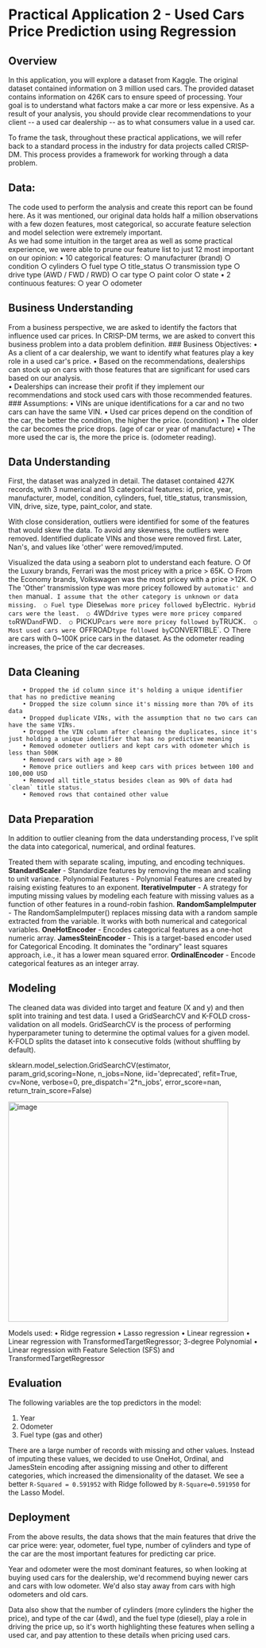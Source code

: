 # Practical Application 2 - Used Cars Price Prediction using Regression

## Overview
In this application, you will explore a dataset from Kaggle. The original dataset contained information on 3 million used cars. The provided dataset contains information on 426K cars to ensure speed of processing. Your goal is to understand what factors make a car more or less expensive. As a result of your analysis, you should provide clear recommendations to your client -- a used car dealership -- as to what consumers value in a used car.

To frame the task, throughout these practical applications, we will refer back to a standard process in the industry for data projects called CRISP-DM. This process provides a framework for working through a data problem.  

## Data:
The code used to perform the analysis and create this report can be found here. 
As it was mentioned, our original data holds half a million observations with a few dozen features, most categorical, so accurate feature selection and model selection were extremely important.  
As we had some intuition in the target area as well as some practical experience, we were able to prune our feature list to just 12 most important on our opinion:
	• 10 categorical features:
		○ manufacturer (brand)
		○ condition
		○ cylinders
		○ fuel type
		○ title_status
		○ transmission type
		○ drive type (AWD / FWD / RWD)
		○ car type
		○ paint color
		○ state
	• 2 continuous features:
		○ year
		○ odometer



## Business Understanding

From a business perspective, we are asked to identify the factors that influence used car prices. In CRISP-DM terms, we are asked to convert this business problem into a data problem definition.
		### Business Objectives:
			• As a client of a car dealership, we want to identify what features play a key role in a used car's price. 
			• Based on the recommendations, dealerships can stock up on cars with those features that are significant for used cars based on our analysis.  
			• Dealerships can increase their profit if they implement our recommendations and stock used cars with those recommended features. 
		### Assumptions: 
			• VINs are unique identifications for a car and no two cars can have the same VIN. 
			• Used car prices depend on the condition of the car, the better the condition, the higher the price. (condition) 
			• The older the car becomes the price drops. (age of car or year of manufacture) 
			• The more used the car is, the more the price is. (odometer reading). 


## Data Understanding
First, the dataset was analyzed in detail. The dataset contained 427K records, with 3 numerical and 13 categorical features: id, price, year, manufacturer, model, condition, cylinders, fuel, title_status, transmission, VIN, drive, size, type, paint_color, and state. 

With close consideration, outliers were identified for some of the features that would skew the data. To avoid any skewness, the outliers were removed. Identified duplicate VINs and those were removed first. Later, Nan's, and values like 'other' were removed/imputed. 

Visualized the data using a seaborn plot to understand each feature. 
		○ Of the Luxury brands, Ferrari was the most pricey with a price > 65K. 
		○ From the Economy brands, Volkswagen was the most pricey with a price >12K. 
		○ The 'Other' transmission type was more pricey followed by `automatic' and then `manual`. I assume that the other category is unknown or data missing. 
		○ Fuel type `Diesel` was more pricey followed by `Electric`. Hybrid cars were the least. 
		○ `4WD` drive types were more pricey compared to `RWD` and `FWD`. 
		○ `PICKUP` cars were more pricey followed by `TRUCK`. 
		○ Most used cars were `OFFROAD` type followed by `CONVERTIBLE`. 
		○ There are cars with 0~100K price cars in the dataset. As the odometer reading increases, the price of the car decreases. 

## Data Cleaning
		• Dropped the id column since it's holding a unique identifier that has no predictive meaning
		• Dropped the size column since it's missing more than 70% of its data
		• Dropped duplicate VINs, with the assumption that no two cars can have the same VINs. 
		• Dropped the VIN column after cleaning the duplicates, since it's just holding a unique identifier that has no predictive meaning
		• Removed odometer outliers and kept cars with odometer which is less than 500K
		• Removed cars with age > 80
		• Remove price outliers and keep cars with prices between 100 and 100,000 USD 
		• Removed all title_status besides clean as 90% of data had `clean` title status.
		• Removed rows that contained other value  
			



## Data Preparation
In addition to outlier cleaning from the data understanding process, I've split the data into categorical, numerical, and ordinal features. 

Treated them with separate scaling, imputing, and encoding techniques.
**StandardScaler** - Standardize features by removing the mean and scaling to unit variance.
Polynomial Features - Polynomial Features are created by raising existing features to an exponent.
**IterativeImputer** - A strategy for imputing missing values by modeling each feature with missing values as a function of other features in a round-robin fashion.
**RandomSampleImputer** - The RandomSampleImputer() replaces missing data with a random sample extracted from the variable. It works with both numerical and categorical variables.
**OneHotEncoder** - Encodes categorical features as a one-hot numeric array.
**JamesSteinEncoder** - This is a target-based encoder used for Categorical Encoding. It dominates the "ordinary" least squares approach, i.e., it has a lower mean squared error.
**OrdinalEncoder** - Encode categorical features as an integer array.


## Modeling
The cleaned data was divided into target and feature (X and y) and then split into training and test data. I used a GridSearchCV and K-FOLD cross-validation on all models. GridSearchCV is the process of performing hyperparameter tuning to determine the optimal values for a given model. K-FOLD splits the dataset into k consecutive folds (without shuffling by default).

sklearn.model_selection.GridSearchCV(estimator, param_grid,scoring=None,
          n_jobs=None, iid='deprecated', refit=True, cv=None, verbose=0, 
          pre_dispatch='2*n_jobs', error_score=nan, return_train_score=False)
          
<img width="443" alt="image" src="https://github.com/deepasarojam-2024/UC-Berkeley-ML-AI/assets/153694311/e0e365bb-4543-4bba-9257-9d03518a00e1">

Models used:
	• Ridge regression
	• Lasso regression 
	• Linear regression
	• Linear regression with TransformedTargetRegressor; 3-degree Polynomial
	• Linear regression with Feature Selection (SFS) and TransformedTargetRegressor 

## Evaluation
The following variables are the top predictors in the model:

1.   Year
2.   Odometer
3.    Fuel type (gas and other)


There are a large number of records with missing and other values. Instead of imputing these values, we decided to use OneHot, Ordinal, and JamesStein encoding after assigning missing and other to different categories, which increased the dimensionality of the dataset. 
We see a better `R-Squared = 0.591952` with Ridge followed by `R-Square=0.591950` for the Lasso Model. 


## Deployment
From the above results, the data shows that the main features that drive the car price were: year, odometer, fuel type, number of cylinders and type of the car are the most important features for predicting car price.

Year and odometer were the most dominant features, so when looking at buying used cars for the dealership, we'd recommend buying newer cars and cars with low odometer. We'd also stay away from cars with high odometers and old cars.

Data also show that the number of cylinders (more cylinders the higher the price), and type of the car (4wd), and the fuel type (diesel), play a role in driving the price up, so it's worth highlighting these features when selling a used car, and pay attention to these details when pricing used cars.
